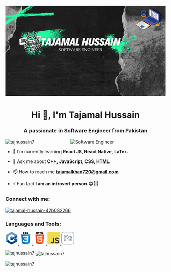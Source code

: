 ![logo](https://github.com/TajHussain7/TajHussain7/blob/main/GitHub%20banner.png)

<h1 align="center">Hi 👋, I'm Tajamal Hussain</h1>
<h3 align="center">A passionate in Software Engineer from Pakistan</h3>

<img align="right" alt="Software Engineer" width="300" src="https://media0.giphy.com/media/lP8xu5t2DLGG045H8F/giphy.gif">

<p align="left"> <img src="https://komarev.com/ghpvc/?username=tajhussain7&label=Profile%20views&color=0e75b6&style=flat" alt="tajhussain7" /> </p>

- 🌱 I’m currently learning **React JS, React Native, LaTex.**

- 💬 Ask me about **C++, JavaScript, CSS, HTML.**

- 📫 How to reach me **tajamalkhan720@gmail.com**

- ⚡ Fun fact **I am an introvert person.😊🤷‍♀️**

<h3 align="left">Connect with me:</h3>
<p align="left">
<a href="https://linkedin.com/in/tajamal-hussain-42b082266" target="blank"><img align="center" src="https://raw.githubusercontent.com/rahuldkjain/github-profile-readme-generator/master/src/images/icons/Social/linked-in-alt.svg" alt="tajamal-hussain-42b082266" height="30" width="40" /></a>
</p>

<h3 align="left">Languages and Tools:</h3>
<p align="left"> <a href="https://www.w3schools.com/cpp/" target="_blank" rel="noreferrer"> <img src="https://raw.githubusercontent.com/devicons/devicon/master/icons/cplusplus/cplusplus-original.svg" alt="cplusplus" width="40" height="40"/> </a> <a href="https://www.w3schools.com/css/" target="_blank" rel="noreferrer"> <img src="https://raw.githubusercontent.com/devicons/devicon/master/icons/css3/css3-original-wordmark.svg" alt="css3" width="40" height="40"/> </a> <a href="https://www.w3.org/html/" target="_blank" rel="noreferrer"> <img src="https://raw.githubusercontent.com/devicons/devicon/master/icons/html5/html5-original-wordmark.svg" alt="html5" width="40" height="40"/> </a> <a href="https://developer.mozilla.org/en-US/docs/Web/JavaScript" target="_blank" rel="noreferrer"> <img src="https://raw.githubusercontent.com/devicons/devicon/master/icons/javascript/javascript-original.svg" alt="javascript" width="40" height="40"/> </a> <a href="https://www.photoshop.com/en" target="_blank" rel="noreferrer"> <img src="https://raw.githubusercontent.com/devicons/devicon/master/icons/photoshop/photoshop-line.svg" alt="photoshop" width="40" height="40"/> </a> </p>

<p><img align="left" src="https://github-readme-stats.vercel.app/api/top-langs?username=tajhussain7&show_icons=true&locale=en&layout=compact" alt="tajhussain7" /></p>

<p>&nbsp;<img align="center" src="https://github-readme-stats.vercel.app/api?username=tajhussain7&show_icons=true&locale=en" alt="tajhussain7" /></p>

<p><img align="center" src="https://github-readme-streak-stats.herokuapp.com/?user=tajhussain7&" alt="tajhussain7" /></p>
